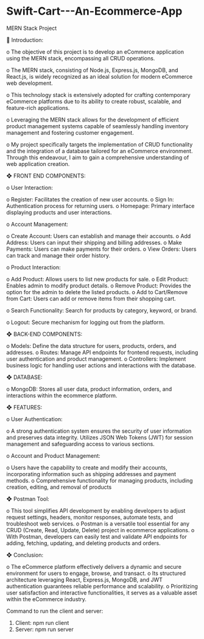# Swift-Cart---An-Ecommerce-App
MERN Stack Project

	 Introduction:

o	The objective of this project is to develop an eCommerce application using the MERN stack, encompassing all CRUD operations. 

o	The MERN stack, consisting of Node.js, Express.js, MongoDB, and React.js, is widely recognized as an ideal solution for modern eCommerce web development.

o	This technology stack is extensively adopted for crafting contemporary eCommerce platforms due to its ability to create robust, scalable, and feature-rich applications. 

o	Leveraging the MERN stack allows for the development of efficient product management systems capable of seamlessly handling inventory management and fostering customer engagement.

o	My project specifically targets the implementation of CRUD functionality and the integration of a database tailored for an eCommerce environment. Through this endeavour, I aim to gain a comprehensive understanding of web application creation.

❖ FRONT END COMPONENTS:

o User Interaction:

o Register: Facilitates the creation of new user accounts.
o Sign In: Authentication process for returning users.
o Homepage: Primary interface displaying products and user 
interactions.


o Account Management:

o Create Account: Users can establish and manage their 
accounts.
o Add Address: Users can input their shipping and billing 
addresses.
o Make Payments: Users can make payments for their orders.
o View Orders: Users can track and manage their order 
history.


o Product Interaction:

o Add Product: Allows users to list new products for sale.
o Edit Product: Enables admin to modify product details.
o Remove Product: Provides the option for the admin to 
delete the listed products.
o Add to Cart/Remove from Cart: Users can add or remove 
items from their shopping cart.


o Search Functionality: Search for products by category, keyword, 
or brand.


o Logout: Secure mechanism for logging out from the platform.


❖ BACK-END COMPONENTS:

o Models: Define the data structure for users, products, orders, and 
addresses.
o Routes: Manage API endpoints for frontend requests, including 
user authentication and product management.
o Controllers: Implement business logic for handling user actions 
and interactions with the database.


❖ DATABASE:

o MongoDB: Stores all user data, product information, orders, and 
interactions within the ecommerce platform.


❖ FEATURES:

o User Authentication:


o A strong authentication system ensures the security of user 
information and preserves data integrity. Utilizes JSON Web 
Tokens (JWT) for session management and safeguarding 
access to various sections.


o Account and Product Management:

o Users have the capability to create and modify their accounts, 
incorporating information such as shipping addresses and 
payment methods.
o Comprehensive functionality for managing products, including 
creation, editing, and removal of products

❖ Postman Tool:

o This tool simplifies API development by enabling developers 
to adjust request settings, headers, monitor responses, 
automate tests, and troubleshoot web services.
o Postman is a versatile tool essential for any CRUD (Create, 
Read, Update, Delete) project in ecommerce applications.
o With Postman, developers can easily test and validate API 
endpoints for adding, fetching, updating, and deleting 
products and orders.

❖ Conclusion:

o The eCommerce platform effectively delivers a dynamic 
and secure environment for users to engage, browse, and 
transact. 
o Its structured architecture leveraging React, Express.js, 
MongoDB, and JWT authentication guarantees reliable 
performance and scalability. 
o Prioritizing user satisfaction and interactive functionalities, 
it serves as a valuable asset within the eCommerce 
industry.


Command to run the client and server:
1. Client: npm run client
2. Server: npm run server
